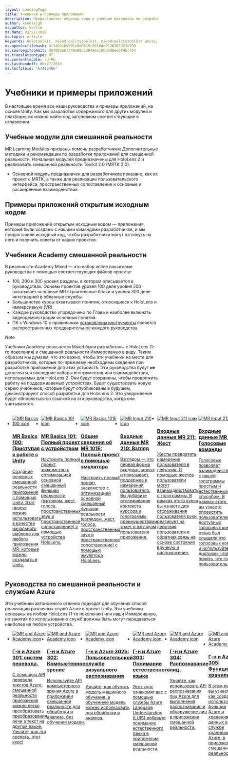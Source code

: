 ```yaml
---
layout: LandingPage
title: Учебники и примеры приложений
description: Предоставляет образцы кода и учебные материалы по разработке смешанной реальности.
author: keveleigh
ms.author: kurtie
ms.date: 03/21/2018
ms.topic: article
keywords: holotoolkit, mixedrealitytoolkit, mixedrealitytoolkit unity, academy, учебник
ms.openlocfilehash: 4f1402cb9b91e0d0619c0516de9120302323b799
ms.sourcegitcommit: d8700260f349a09c53948e519bd6d8ed6f9bc4b4
ms.translationtype: MT
ms.contentlocale: ru-RU
ms.lasthandoff: 06/27/2019
ms.locfileid: "67415406"
---
```

# <a name="tutorials-and-sample-apps"></a>Учебники и примеры приложений

В настоящее время все наши руководства и примеры приложений, на основе Unity.  Как мы разработки содержимого для других модулей и платформ, их можно найти под заголовком соответствующие в оглавлении.

## <a name="mr-learning-modules"></a>Учебные модули для смешанной реальности

MR Learning Modules призваны помочь разработчикам Дополнительные методики и рекомендации по разработке приложений для смешанной реальности.  Начальная модулей предназначены для HoloLens 2 и реализовать смешанной реальности Toolkit 2.0 (MRTK 2.0).
* Основной модуль предназначен для разработчиков показано, как их проект с MRTK, а также для реализации пользовательского интерфейса, пространственных сопоставление и основные и расширенные взаимодействий

## <a name="open-source-sample-apps"></a>Примеры приложений открытым исходным кодом

Примеры приложений открытым исходным кодом — приложения, которые были созданы с нашими командами разработчиков, и мы предоставили исходный код, чтобы разработчики могут взглянуть на него и получить советы от наших проектов.

## <a name="mixed-reality-academy-tutorials"></a>Учебники Academy смешанной реальности

В реальности Academy Mixed — это набор online пошаговые руководства с помощью соответствующих файлов проекта: 
* 100, 200 и 300 уровня разделы, в котором описывается в руководствах: Основы проектов уровня 100 деле уровня 200 охватывает основные MR строительные блоки и уровня 300 деле интеграцией в облачные службы.
* Большинство курсы охватывают понятия, относящиеся к HoloLens и иммерсивную (VR). 
* Каждое руководство упорядочено по Глава и наиболее включать видеодемонстрации основных понятий. 
* ПК с Windows 10 с правильным [установлены инструменты](install-the-tools.md) является распространенных предварительное каждого руководства.

>[!NOTE]
>Учебники Academy реальности Mixed были разработаны с HoloLens (1-го поколения) и смешанной реальности Иммерсивную в виду.  Таким образом мы думаем, что это важно, чтобы эти учебники на месте для разработчиков, которые по-прежнему необходимы сведения при разработке приложений для этих устройств.  Эти руководства будут **_не_** дополняться последние наборы инструментов или взаимодействия, используемых для HoloLens 2.  Они будут сохранены, чтобы продолжить работу на поддерживаемых устройствах. Будет существовать новую серию учебников, которые будут опубликованы в будущем, демонстрируют способ разработки для HoloLens 2.  Это уведомление будет обновляться со ссылкой на эти руководства, когда они учитываются.

<br>
<ul id="cardtypes-W" class="cardsW panelContent" style="display: flex; margin-top: 0px;">
                            <li>
                                    <a href="holograms-100.md" title="Основы MR 100" data-linktype="absolute-path">
                                    <div class="cardSize">
                                        <div class="cardPadding">
                                            <div class="card">
                                                <div class="cardImageOuter">
                                                    <div class="cardImage">
                                                        <img src="images/Holograms100.jpg" alt="MR Basics 100 icon">
                                                    </div>
                                                </div>
                                                <div class="cardText">
                                                    <h3>MR Basics 100: Приступая к работе с Unity</h3>
                                                    <p>Создание основных смешанной реальности приложения с помощью Unity. Этот проект можно использовать в качестве начального шаблона для любого приложения MR, которые можно создавать в Unity.</p>
                                                </div>
                                            </div>
                                        </div>
                                    </div>
                               </a>
                            </li>
                            <li>
                                  <a href="holograms-101.md" title="Основы MR 101" data-linktype="absolute-path">
                                    <div class="cardSize">
                                        <div class="cardPadding">
                                            <div class="card">
                                                <div class="cardImageOuter">
                                                    <div class="cardImage">
                                                        <img src="images/Holograms101.jpg" alt="MR Basics 101 icon">
                                                    </div>
                                                </div>
                                                <div class="cardText">
                                                    <h3>MR Basics 101: Полный проект с устройством</h3>
                                                    <p>Настроить полный проект, знакомство с оптимизацией основной смешанный функции реальности (взглядом, жест, голоса, пространственных звук и пространственное сопоставление) с помощью устройства HoloLens.</p>
                                                </div>
                                            </div>
                                        </div>
                                    </div>
                               </a>
                            </li>
                            <li>
                                <a href="holograms-101e.md" title="Основы MR 101E" data-linktype="absolute-path">
                                    <div class="cardSize">
                                        <div class="cardPadding">
                                            <div class="card">
                                                <div class="cardImageOuter">
                                                    <div class="cardImage">
                                                        <img src="images/Holograms101E.jpg" alt="MR Basics 101E icon">
                                                    </div>
                                                </div>
                                                <div class="cardText">
                                                    <h3>Общие сведения об MR 101E: Полный проект с помощью эмулятора</h3>
                                                    <p>Настроить полный проект, знакомство с оптимизацией основной смешанный функции реальности (взглядом, жест, голоса, пространственных звук и пространственное сопоставление) с помощью эмулятора HoloLens.</p>
                                                </div>
                                            </div>
                                        </div>
                                    </div>
                                  </a>
                            </li>
                            <li>
                             <a href="holograms-210.md" title="Входные данные MR 210" data-linktype="absolute-path">
                              <div class="cardSize">
                                  <div class="cardPadding">
                                      <div class="card">
                                          <div class="cardImageOuter">
                                              <div class="cardImage">
                                                  <img src="images/Holograms210.jpg" alt="MR Input 210 icon">
                                              </div>
                                          </div>
                                          <div class="cardText">
                                              <h3>Входные данные MR 210: Взгляд</h3>
                                              <p>Взглядом — это первая форма входных данных и показывает, поддержка и намерения пользователя. Вы добавите отслеживание контекста курсора и голограммы, преимуществами знает о взглядом пользователя приложения.</p>
                                          </div>
                                      </div>
                                  </div>
                              </div>
                               </a>
                            </li>
                            <li>
                            <a href="holograms-211.md" title="Входные данные MR 211" data-linktype="absolute-path">
                              <div class="cardSize">
                                  <div class="cardPadding">
                                      <div class="card">
                                          <div class="cardImageOuter">
                                              <div class="cardImage">
                                                  <img src="images/Holograms211.jpg" alt="MR Input 211 icon">
                                              </div>
                                          </div>
                                          <div class="cardText">
                                              <h3>Входные данные MR 211: Жест</h3>
                                              <p>Жесты превратить намерение пользователя в действия. С помощью жестов пользователи могут взаимодействовать с голограммы. В рамках этого курса вы узнаете для отслеживания пользователя руки, реагирует на действия пользователя и обратная связь на основе состояния вручную и расположение.</p>
                                          </div>
                                      </div>
                                  </div>
                              </div>
                              </a>
                            </li>         
                            <li>
                             <a href="holograms-212.md" title="Входные данные MR 212" data-linktype="absolute-path">
                              <div class="cardSize">
                                  <div class="cardPadding">
                                      <div class="card">
                                          <div class="cardImageOuter">
                                              <div class="cardImage">
                                                  <img src="images/Holograms212.jpg" alt="MR Input 212 icon">
                                              </div>
                                          </div>
                                          <div class="cardText">
                                              <h3>Входные данные MR 212: Голосовые команды</h3>
                                              <p>Голосовые позволяет взаимодействовать с нашей голограммы простым и естественным способом. В рамках этого курса вы узнаете оповестить пользователей о доступных голосовых команд, отзыв был слышали что голосовых команд и используйте диктовки, чтобы понять, что говорит пользователь.</p>
                                          </div>
                                      </div>
                                  </div>
                              </div>
                              </a>
                            </li>
                             <li>
                              <a href="mixed-reality-213.md" title="Входные данные MR 213" data-linktype="absolute-path">
                              <div class="cardSize">
                                  <div class="cardPadding">
                                      <div class="card">
                                          <div class="cardImageOuter">
                                              <div class="cardImage">
                                                  <img src="images/MR213v2.jpg" alt="MR Input 213 icon">
                                              </div>
                                          </div>
                                          <div class="cardText">
                                              <h3>Входные данные MR 213: Контроллеры движения</h3>
                                              <p>Этот курс будут рассмотрены способы визуализации контроллеры движения в иммерсивную (VR), обработки событий ввода и присоединение элементы пользовательского интерфейса к контроллерам.</p>
                                          </div>
                                      </div>
                                  </div>
                              </div>
                              </a>
                            </li>   
                              <li>
                              <a href="holograms-220.md" title="Г-н пространственных 220" data-linktype="absolute-path">
                              <div class="cardSize">
                                  <div class="cardPadding">
                                      <div class="card">
                                          <div class="cardImageOuter">
                                              <div class="cardImage">
                                                  <img src="images/Holograms220b.jpg" alt="MR Spatial 220 icon">
                                              </div>
                                          </div>
                                          <div class="cardText">
                                              <h3>MR пространственных 220: Пространственное звучание</h3>
                                              <p>Пространственные звук breathes жизнь в голограммы и присваивает им присутствия. В рамках этого курса вы узнаете используется голограммы нуля пространственного звук окружающего мира, отзыв во время взаимодействия и выполнить поиск вашей голограммы аудио.</p>
                                          </div>
                                      </div>
                                  </div>
                              </div>
                              </a>
                            </li>      
                               <li>
                               <a href="holograms-230.md" title="Пространственные 230 MR" data-linktype="absolute-path">
                              <div class="cardSize">
                                  <div class="cardPadding">
                                      <div class="card">
                                          <div class="cardImageOuter">
                                              <div class="cardImage">
                                                  <img src="images/Holograms230.jpg" alt="MR Spatial 230 icon">
                                              </div>
                                          </div>
                                          <div class="cardText">
                                              <h3>MR пространственных 230: Пространственное сопоставление</h3>
                                              <p>Пространственное сопоставление объединяет в реальном мире и виртуальный мир. Вы изучите шейдеры и использовать их для визуализации модуля. Затем вы научитесь Упростите место сетки в простой плоскости, отправить отзыв о размещении голограммы на поверхностях реальных и просматривать визуальные эффекты перекрытия.</p>
                                          </div>
                                      </div>
                                  </div>
                              </div>
                             </a>
                            </li> 
                                <li>
                                <a href="holograms-240.md" title="Совместное использование 240 MR" data-linktype="absolute-path">
                              <div class="cardSize">
                                  <div class="cardPadding">
                                      <div class="card">
                                          <div class="cardImageOuter">
                                              <div class="cardImage">
                                                  <img src="images/Holograms240.jpg" alt="MR Sharing 240 icon">
                                              </div>
                                          </div>
                                          <div class="cardText">
                                              <h3>Совместное использование 240 MR: Несколько устройств HoloLens</h3>
                                              <p>Наш проект //Build 2016! Настройте полный проект с общими устройствами HoloLens, что позволяет пользователям принять участие в общих holographic мире системы координат.</p>
                                          </div>
                                      </div>
                                  </div>
                              </div>
                             </a>
                            </li> 
                                 <li>
                                   <a href="mixed-reality-250.md" title="Совместное использование 250 MR" data-linktype="absolute-path">
                              <div class="cardSize">
                                  <div class="cardPadding">
                                      <div class="card">
                                          <div class="cardImageOuter">
                                              <div class="cardImage">
                                                  <img src="images/MR250-new.jpg" alt="MR Sharing 250 icon">
                                              </div>
                                          </div>
                                          <div class="cardText">
                                              <h3>Совместное использование 250 MR: HoloLens и иммерсивную</h3>
                                              <p>В нашем проекте //Build 2017 мы покажем, что сборка приложения, которая использует уникальный сильные стороны HoloLens и иммерсивную (VR) в рамках общей работы между устройствами.</p>
                                          </div>
                                      </div>
                                  </div>
                              </div>
                              </a>
                            </li> 
</ul>

## <a name="mixed-reality-and-azure-services-tutorials"></a>Руководства по смешанной реальности и службам Azure

Эти учебники автономного отлично подходят для обучения способ реализации различных служб Azure в проект Unity.  Эти учебники основаны на любом HoloLens (1-го поколения) или наши Иммерсивную, но занятия по использованию служб должны быть могут передаваться наиболее на любом устройстве.

<ul id="cardtypes-W" class="cardsW panelContent" style="display: flex; margin-top: 0px;">
    <li>
                                   <a href="mr-azure-301.md" title="Г-н и Azure 301" data-linktype="absolute-path">
                              <div class="cardSize">
                                  <div class="cardPadding">
                                      <div class="card">
                                          <div class="cardImageOuter">
                                              <div class="cardImage">
                                                  <img src="images/MR-Azure-AcademyTile.jpg" alt="MR and Azure Academy icon">
                                              </div>
                                          </div>
                                          <div class="cardText">
                                              <h3>Г-н и Azure 301: систем перевода.</h3>
                                              <p>С помощью API перевода текстов Azure, смешанной реальности приложения можно легко преобразовать преобразования речи в текст на другом языке. Узнайте, как это сделать, этот курс!</p>
                                          </div>
                                      </div>
                                  </div>
                              </div>
                              </a>
                            </li>
                                 <li>
                                   <a href="mr-azure-302.md" title="Г-н и Azure 302" data-linktype="absolute-path">
                              <div class="cardSize">
                                  <div class="cardPadding">
                                      <div class="card">
                                          <div class="cardImageOuter">
                                              <div class="cardImage">
                                                  <img src="images/MR-Azure-AcademyTile.jpg" alt="MR and Azure Academy icon">
                                              </div>
                                          </div>
                                          <div class="cardText">
                                              <h3>Г-н и Azure 302: Компьютерное зрение</h3>
                                              <p>Используйте API компьютерного зрения Azure в приложении смешанной реальности для обработки и анализа, без обучения модели.</p>
                                          </div>
                                      </div>
                                  </div>
                              </div>
                              </a>
                            </li>
                                 <li>
                                   <a href="mr-azure-302b.md" title="Г-н и Azure 302b" data-linktype="absolute-path">
                              <div class="cardSize">
                                  <div class="cardPadding">
                                      <div class="card">
                                          <div class="cardImageOuter">
                                              <div class="cardImage">
                                                  <img src="images/MR-Azure-AcademyTile.jpg" alt="MR and Azure Academy icon">
                                              </div>
                                          </div>
                                          <div class="cardText">
                                              <h3>Г-н и Azure 302b: Пользовательской службе визуального распознавания</h3>
                                              <p>Узнайте, как обучить модель машинного обучения, а обученную модель можно использовать для обработки и анализа.</p>
                                          </div>
                                      </div>
                                  </div>
                              </div>
                              </a>
                            </li>                            
                                 <li>
                                   <a href="mr-azure-303.md" title="Г-н и Azure 303" data-linktype="absolute-path">
                              <div class="cardSize">
                                  <div class="cardPadding">
                                      <div class="card">
                                          <div class="cardImageOuter">
                                              <div class="cardImage">
                                                  <img src="images/MR-Azure-AcademyTile.jpg" alt="MR and Azure Academy icon">
                                              </div>
                                          </div>
                                          <div class="cardText">
                                              <h3>Г-н и Azure 303: Понимание естественного языка</h3>
                                              <p>Этот курс ознакомят вас с помощью службы Azure Language Understanding (LUIS) добавьте понимание естественного языка в приложение смешанной реальности.</p>
                                          </div>
                                      </div>
                                  </div>
                              </div>
                              </a>
                            </li>
                                 <li>
                                   <a href="mr-azure-304.md" title="Г-н и Azure 304" data-linktype="absolute-path">
                              <div class="cardSize">
                                  <div class="cardPadding">
                                      <div class="card">
                                          <div class="cardImageOuter">
                                              <div class="cardImage">
                                                  <img src="images/MR-Azure-AcademyTile.jpg" alt="MR and Azure Academy icon">
                                              </div>
                                          </div>
                                          <div class="cardText">
                                              <h3>Г-н и Azure 304: Распознавание лиц.</h3>
                                              <p>Узнайте, как использовать API распознавания лиц Azure для выполнения распознавания и обнаружение лиц в приложении смешанной реальности.</p>
                                          </div>
                                      </div>
                                  </div>
                              </div>
                              </a>
                            </li>
                                 <li>
                                   <a href="mr-azure-305.md" title="Г-н и Azure 305" data-linktype="absolute-path">
                              <div class="cardSize">
                                  <div class="cardPadding">
                                      <div class="card">
                                          <div class="cardImageOuter">
                                              <div class="cardImage">
                                                  <img src="images/MR-Azure-AcademyTile.jpg" alt="MR and Azure Academy icon">
                                              </div>
                                          </div>
                                          <div class="cardText">
                                              <h3>Г-н и Azure 305: Функции и хранилища</h3>
                                              <p>В этом курсе вы узнаете, как создать и использовать функции Azure и хранения данных в службе хранилища Azure, в приложении смешанной реальности.</p>
                                          </div>
                                      </div>
                                  </div>
                              </div>
                              </a>
                            </li>
                                 <li>
                                   <a href="mr-azure-306.md" title="Г-н и Azure 306" data-linktype="absolute-path">
                              <div class="cardSize">
                                  <div class="cardPadding">
                                      <div class="card">
                                          <div class="cardImageOuter">
                                              <div class="cardImage">
                                                  <img src="images/MR-Azure-AcademyTile.jpg" alt="MR and Azure Academy icon">
                                              </div>
                                          </div>
                                          <div class="cardText">
                                              <h3>Г-н и Azure 306: Потоковое видео</h3>
                                              <p>Узнайте, как использовать службы мультимедиа Azure для потоковой передачи видео 360 градусов в Windows Mixed Reality, возникнуть иммерсивных (VR).</p>
                                          </div>
                                      </div>
                                  </div>
                              </div>
                              </a>
                            </li>
                                 <li>
                                   <a href="mr-azure-307.md" title="Г-н и Azure 307" data-linktype="absolute-path">
                              <div class="cardSize">
                                  <div class="cardPadding">
                                      <div class="card">
                                          <div class="cardImageOuter">
                                              <div class="cardImage">
                                                  <img src="images/MR-Azure-AcademyTile.jpg" alt="MR and Azure Academy icon">
                                              </div>
                                          </div>
                                          <div class="cardText">
                                              <h3>Г-н и Azure 307: Машинное обучение</h3>
                                              <p>Использование студии машинного обучения Azure в приложении смешанной реальности, чтобы развернуть большое количество алгоритмов обучения (ML) машинного.</p>
                                          </div>
                                      </div>
                                  </div>
                              </div>
                              </a>
                            </li>
                                 <li>
                                   <a href="mr-azure-308.md" title="Г-н и Azure 308" data-linktype="absolute-path">
                              <div class="cardSize">
                                  <div class="cardPadding">
                                      <div class="card">
                                          <div class="cardImageOuter">
                                              <div class="cardImage">
                                                  <img src="images/MR-Azure-AcademyTile.jpg" alt="MR and Azure Academy icon">
                                              </div>
                                          </div>
                                          <div class="cardText">
                                              <h3>Г-н и Azure 308: Уведомлений между устройствами</h3>
                                              <p>В рамках этого курса вы узнаете, как использовать несколько служб Azure для доставки push-уведомлений и сцены изменяет из приложения на ПК с приложением смешанной реальности.</p>
                                          </div>
                                      </div>
                                  </div>
                              </div>
                              </a>
                            </li>
                                 <li>
                                   <a href="mr-azure-309.md" title="Г-н и Azure 309" data-linktype="absolute-path">
                              <div class="cardSize">
                                  <div class="cardPadding">
                                      <div class="card">
                                          <div class="cardImageOuter">
                                              <div class="cardImage">
                                                  <img src="images/MR-Azure-AcademyTile.jpg" alt="MR and Azure Academy icon">
                                              </div>
                                          </div>
                                          <div class="cardText">
                                              <h3>Г-н и Azure 309: Application insights</h3>
                                              <p>Используйте службу Azure Application Insights для сбора аналитики о поведении пользователей в приложение смешанной реальности.</p>
                                          </div>
                                      </div>
                                  </div>
                              </div>
                              </a>
                            </li> 
                                 <li>
                                   <a href="mr-azure-310.md" title="Г-н и Azure 310" data-linktype="absolute-path">
                              <div class="cardSize">
                                  <div class="cardPadding">
                                      <div class="card">
                                          <div class="cardImageOuter">
                                              <div class="cardImage">
                                                  <img src="images/MR-Azure-AcademyTile.jpg" alt="MR and Azure Academy icon">
                                              </div>
                                          </div>
                                          <div class="cardText">
                                              <h3>Г-н и Azure 310: Обнаружение объектов</h3>
                                              <p>Обучить модель машинного обучения и используйте обученной модели для распознавания схожие объекты и их положения в реальном мире.</p>
                                          </div>
                                      </div>
                                  </div>
                              </div>
                              </a>
                            </li> 
                                 <li>
                                   <a href="mr-azure-311.md" title="Г-н и 311 Azure" data-linktype="absolute-path">
                              <div class="cardSize">
                                  <div class="cardPadding">
                                      <div class="card">
                                          <div class="cardImageOuter">
                                              <div class="cardImage">
                                                  <img src="images/MR-Azure-AcademyTile.jpg" alt="MR and Azure Academy icon">
                                              </div>
                                          </div>
                                          <div class="cardText">
                                              <h3>Г-н и Azure 311: Microsoft Graph</h3>
                                              <p>Узнайте, как подключиться к службам Microsoft Graph из приложения смешанной реальности.</p>
                                          </div>
                                      </div>
                                  </div>
                              </div>
                              </a>
                            </li> 
                                 <li>
                                   <a href="mr-azure-312.md" title="Г-н и Azure 312" data-linktype="absolute-path">
                              <div class="cardSize">
                                  <div class="cardPadding">
                                      <div class="card">
                                          <div class="cardImageOuter">
                                              <div class="cardImage">
                                                  <img src="images/MR-Azure-AcademyTile.jpg" alt="MR and Azure Academy icon">
                                              </div>
                                          </div>
                                          <div class="cardText">
                                              <h3>Г-н и Azure 312: Интеграция программ-роботов</h3>
                                              <p>Создание и развертывание программ-роботов, используя Microsoft Bot Framework версии 4 и взаимодействовать с ним в смешанной реальности.</p>
                                          </div>
                                      </div>
                                  </div>
                              </div>
                              </a>
                            </li> 
                                 <li>
                                   <a href="mr-azure-313.md" title="Г-н и Azure 313" data-linktype="absolute-path">
                              <div class="cardSize">
                                  <div class="cardPadding">
                                      <div class="card">
                                          <div class="cardImageOuter">
                                              <div class="cardImage">
                                                  <img src="images/MR-Azure-AcademyTile.jpg" alt="MR and Azure Academy icon">
                                              </div>
                                          </div>
                                          <div class="cardText">
                                              <h3>Г-н и Azure 313: Служба центра Интернета вещей</h3>
                                              <p>Узнайте, как реализовать службу центра Интернета вещей Azure на виртуальной машине и визуализация данных на HoloLens.</p>
                                          </div>
                                      </div>
                                  </div>
                              </div>
                              </a>
                            </li> 
</ul>
